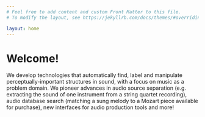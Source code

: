 ```yaml
---
# Feel free to add content and custom Front Matter to this file.
# To modify the layout, see https://jekyllrb.com/docs/themes/#overriding-theme-defaults

layout: home
---
```

# Welcome!

We develop technologies that automatically find, label and manipulate perceptually-important structures in sound, with a focus on music as a problem domain.  We pioneer advances in audio source separation (e.g. extracting the sound of one instrument from a string quartet recording), audio database search (matching a sung melody to a Mozart piece available for purchase), new interfaces for audio production tools and more! 